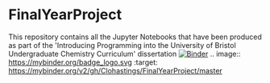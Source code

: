 # FinalYearProject
This repository contains all the Jupyter Notebooks that have been produced as part of the 'Introducing Programming into the University of Bristol Undergraduate Chemistry Curriculum' dissertation
[![Binder](https://mybinder.org/badge_logo.svg)](https://mybinder.org/v2/gh/Clohastings/FinalYearProject/master)
.. image:: https://mybinder.org/badge_logo.svg
 :target: https://mybinder.org/v2/gh/Clohastings/FinalYearProject/master
